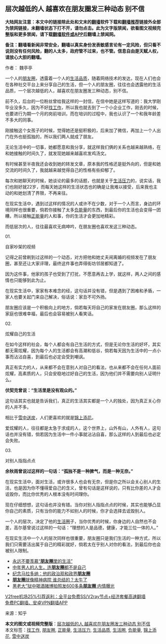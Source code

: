  <h2>层次越低的人 越喜欢在朋友圈发三种动态 别不信</h2> <p class="notice"><b>大陆网友注意：本文中的链接除此处和文末的<a href="https://github.com/bannedbook/fanqiang" >翻墙</a>软件下载和<a href="https://github.com/killgcd/justmysocks/blob/master/README.md">翻墙推荐</a>链接外全部为禁网链接，未翻墙状态下打不开，请勿点击。此为文字版禁闻，欲看图文视频完整版和更多禁闻，请下载<a href="https://github.com/bannedbook/fanqiang">翻墙软件或APP</a>后翻墙上禁闻网。</p><p>备注：翻墙看新闻非常安全，翻墙以真实身份发表敏感言论有一定风险，但只看不说则没有任何风险，翻的人太多，政府管不过来，也不管。信息自由是天赋人权，请放心大胆的翻墙。</b></p>  <div class="entry"> <p>作者： 魏亭亭</p> <p>一个人的<a href="https://www.bannedbook.org/bnews/tag/%e6%9c%8b%e5%8f%8b%e5%9c%88/" class="st_tag internal_tag" rel="tag" title="标签 朋友圈 下的日志">朋友圈</a>，透露着一个人的<a href="https://www.bannedbook.org/bnews/tag/%E7%94%9F%E6%B4%BB%E5%93%81%E8%B4%A8/" class="st_tag internal_tag" rel="tag" title="标签 生活品质 下的日志">生活品质</a>，随着网络技术的发达，现在人们也会在各种社交平台上来分享自己的生活，但一个人的朋友圈，往往也会透露他的生活品质，一个层次越低的人，越喜欢在朋友圈发三种动态，别不信。</p> <p>前不久，后台的一位粉丝曾给我这样的一封信，在信中她是这样写道的：我大学刚毕业没多久，因为不好<a href="https://www.bannedbook.org/bnews/tag/%E6%89%BE%E5%B7%A5%E4%BD%9C/" class="st_tag internal_tag" rel="tag" title="标签 找工作 下的日志">找工作</a>，所以我也就去到了一个小企业工作，刚去的时候，也要进行为期一个月的岗前培训，而在培训的过程中，我也认识了一个和我年龄差不多大的同事。</p> <p>刚接触这个女孩子的时候，觉得她还是挺积极的，后来加了微信，再加上一个人出门在外也挺孤独的，所以我们两人就成了朋友。</p> <p>无论生活中的一切事，她都愿意和我分享，就这样我们俩的关系也越来越熟络，在和她接触的时间久了，就发现她越来越喜欢发鸡汤文。</p> <p>有时候甚至半夜我还会收到她的转发文章，原本我的性格还是挺外向的，但是和她交流的时间久了，我就越来越觉得自己的性格有些抑郁了。</p> <p>每次和她聊天的时候，她谈论的最多的话题，也就是关于<a href="https://www.bannedbook.org/bnews/tag/%E7%94%9F%E6%B4%BB%E5%8E%8B%E5%8A%9B/" class="st_tag internal_tag" rel="tag" title="标签 生活压力 下的日志">生活压力</a>的，说实话，我们也刚好就22岁，而每天她这样的生活状态也的确是让我难以接受，后来我也主动的和她划清了界限，不再来往。</p>  <p>在现实生活中，遇到过这样的情况的人或许不在少数，对于一个人而言，身边的环境同样也很重要，倘若你接触了太多<a href="https://www.bannedbook.org/bnews/tag/%E8%B4%9F%E8%83%BD%E9%87%8F/" class="st_tag internal_tag" rel="tag" title="标签 负能量 下的日志">负能量</a>的东西，到最后你的生活也会变得一团糟，所以接触<a href="https://www.bannedbook.org/bnews/tag/%e6%ad%a3%e8%83%bd%e9%87%8f/" class="st_tag internal_tag" rel="tag" title="标签 正能量 下的日志">正能量</a>的人和事，你的生活才会更加地精彩。</p> <p>而低层次的人，往往最喜欢无病呻吟，在朋友圈也喜欢发这三种动态。</p> <p>01.</p> <p>自家吵架的视频</p> <p>记得之前曾刷到过这样的一个动态，对方把他和她丈夫闹离婚的视频发在了朋友圈，甚至还让大家评理，最终这件事也弄得街坊邻居都知道了。</p> <p>因为这件事，他家的孩子也受到了打扰，不愿意再去上学，就这样，两人之间的感情也只能够到此为止。</p> <p>在现实生活中，家家有本难念的经，这句话并没有错，但是遇到了困难和矛盾，一家人也要关起门来自己解决，俗话说：家丑不可外扬。</p>  <p>朋友圈应该是一个积极向上的地方，倘若每天将自己的家发在朋友圈，那么这样的家庭也很难幸福，最后也会容易被别人看笑话。</p> <p>02.</p> <p>炫耀自己的生活</p> <p>在如今这样的社会，每个人都会有自己生活的方式，但是无论你生活的好坏，其实都无需炫耀，因为每个人的生活都会有高潮和低谷，倘若每天因为生活中的一点小事而沾沾自喜，到最后也必定会受到嘲讽。</p> <p>真正有实力的人，从来都不会在意别人对自己的看法，也从来都不会在任何人面前炫耀，高素质的人，只会安稳地过好自己的生活，因为他们并不需要向别人证明什么。</p> <p><strong>伏契克曾说：“生活里是没有观众的。”</strong></p> <p>这句话其实也就是告诉我们，真正的生活其实都是一个人的独处，因为真正关心你的人并不多。</p>  <p>相比于<a href="https://www.bannedbook.org/bnews/tag/%E9%9B%AA%E4%B8%AD%E9%80%81%E7%82%AD/" class="st_tag internal_tag" rel="tag" title="标签 雪中送炭 下的日志">雪中送炭</a>，人们更喜欢的就是<a href="https://www.bannedbook.org/bnews/tag/%E9%94%A6%E4%B8%8A%E6%B7%BB%E8%8A%B1/" class="st_tag internal_tag" rel="tag" title="标签 锦上添花 下的日志">锦上添花</a>。</p> <p>爱炫耀的人，往往都是太急于求成的人，这个世界上，山外有山，人外有人，这句话也并没有错，倘若因为生活中一件小事就沾沾自喜，那么这样的人到最后也必定会失败。</p> <p>03.</p> <p>对别人指指点点</p> <p><strong>余秋雨曾说过这样的一句话：“孤独不是一种脾气，而是一种无奈。”</strong></p> <p>在现实生活中，面对生活，或许很多人也会有无奈，但是你之所以会关心别人的生活，也是因为你不懂得爱自己的含义，曾有句话是这样说的，只有比你差的人才会诋毁你，而比你优秀的人根本没有时间理你。</p> <p>现在仔细想想，这句话也并没有错。当你对别人指指点点的时候，其实也能够凸显你自己的素质，只有当你的能力不如别人的时候，你才会选择去诋毁别人。</p>  <p>一个人的层次，决定了他的<a href="https://www.bannedbook.org/bnews/tag/%E7%94%9F%E6%B4%BB%E5%9C%88/" class="st_tag internal_tag" rel="tag" title="标签 生活圈 下的日志">生活圈</a>子，当你优秀的时候，你身边的人自然也不会差，高尔基曾说过这样的一句话：“理想的人是品德，健康，才能三位一体的人。”</p> <p>在现实生活中一个人的层次同样也很重要，朋友圈只是我们生活的一种方式，所以我们只需要活出属于自己的精彩就好，倘若太在乎别人对你的看法，到最后你也会被别人限制。</p> <ul class='op-related-articles' title='相关阅读'> <li><a href='https://www.bannedbook.org/bnews/funmedia/20201205/1442457.html' target='_blank'>永远不要羡慕“<b>朋友圈</b>里的生活”</a></li> <li><a href='https://www.bannedbook.org/bnews/lifebaike/20201128/1438345.html' target='_blank'>中年男人的人生，连<b>朋友圈</b>都不是自己</a></li> <li><a href='https://www.bannedbook.org/bnews/bblog/20201127/1437888.html' target='_blank'>纪念马拉多纳：他的政治观和政界<b>朋友圈</b></a></li> <li><a href='https://www.bannedbook.org/bnews/funmedia/20201126/1437268.html' target='_blank'><b>朋友圈</b>就像精神病院 谁总结的？太牛了</a></li> <li><a href='https://www.bannedbook.org/bnews/baitai/20201122/1435215.html' target='_blank'>黑老大”狱中喝酒赌博拍照发600多条<b>朋友圈</b> 内情曝光</a></li> </ul> <p class="texttj"> <a href="https://github.com/bannedbook/fanqiang/wiki/V2ray%E6%9C%BA%E5%9C%BA" target="_blank">V2free机场25%引荐返利：全平台免费SS/V2ray节点+经济套餐高速翻墙</a><br/> <a href="https://github.com/bannedbook/fanqiang/wiki/%E7%A6%81%E9%97%BB%E7%BD%91%E5%AE%89%E5%8D%93%E7%BF%BB%E5%A2%99%E6%96%B0%E9%97%BBAPP" target="_blank">免费PC翻墙、安卓VPN翻墙APP</a></p><p> 来源：知乎 </p><a name='sharetosocial'></a>       <div><b>本文的图文或视频完整版</b>：<a href='https://www.bannedbook.org/bnews/lifebaike/20201205/1442578.html'>层次越低的人 越喜欢在朋友圈发三种动态 别不信</a></div>  </div><!--END ENTRY--> <div class="postfooter"> <div>本文标签：<a href="https://www.bannedbook.org/bnews/tag/%E6%89%BE%E5%B7%A5%E4%BD%9C/" rel="tag">找工作</a>, <a href="https://www.bannedbook.org/bnews/tag/%e6%9c%8b%e5%8f%8b%e5%9c%88/" rel="tag">朋友圈</a>, <a href="https://www.bannedbook.org/bnews/tag/%e6%ad%a3%e8%83%bd%e9%87%8f/" rel="tag">正能量</a>, <a href="https://www.bannedbook.org/bnews/tag/%E7%94%9F%E6%B4%BB%E5%8E%8B%E5%8A%9B/" rel="tag">生活压力</a>, <a href="https://www.bannedbook.org/bnews/tag/%E7%94%9F%E6%B4%BB%E5%93%81%E8%B4%A8/" rel="tag">生活品质</a>, <a href="https://www.bannedbook.org/bnews/tag/%E7%94%9F%E6%B4%BB%E5%9C%88/" rel="tag">生活圈</a>, <a href="https://www.bannedbook.org/bnews/tag/%E8%B4%9F%E8%83%BD%E9%87%8F/" rel="tag">负能量</a>, <a href="https://www.bannedbook.org/bnews/tag/%E9%94%A6%E4%B8%8A%E6%B7%BB%E8%8A%B1/" rel="tag">锦上添花</a>, <a href="https://www.bannedbook.org/bnews/tag/%E9%9B%AA%E4%B8%AD%E9%80%81%E7%82%AD/" rel="tag">雪中送炭</a></div>  </div><!--END POSTFOOTER--> 
